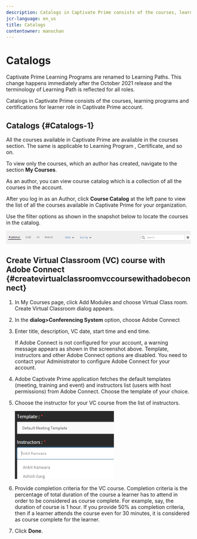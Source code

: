 ```yaml
---
description: Catalogs in Captivate Prime consists of the courses, learning programs and certifications for learner role in Captivate Prime account. 
jcr-language: en_us
title: Catalogs
contentowner: manochan
---
```



# Catalogs

Captivate Prime Learning Programs are renamed to Learning Paths. This change happens immediately after the October 2021 release and the terminology of Learning Path is reflected for all roles.

Catalogs in Captivate Prime consists of the courses, learning programs and certifications for learner role in Captivate Prime account.

## Catalogs {#Catalogs-1}

All the courses available in Captivate Prime are available in the courses section. The same is applicable to Learning Program , Certificate, and so on.

To view only the courses, which an author has created, navigate to the section **My Courses**.

As an author, you can view course catalog which is a collection of all the courses in the account. 

After you log in as an Author, click **Course Catalog** at the left pane to view the list of all the courses available in Captivate Prime for your organization.

Use the filter options as shown in the snapshot below to locate the courses in the catalog.

![](assets/search-options.png)

## Create Virtual Classroom (VC) course with Adobe Connect {#createvirtualclassroomvccoursewithadobeconnect}

1. In My Courses page, click Add Modules and choose Virtual Class room. Create Virtual Classroom dialog appears.
1. In the **dialog>Conferencing System** option, choose Adobe Connect
1. Enter title, description, VC date, start time and end time.

   If Adobe Connect is not configured for your account, a warning message appears as shown in the screenshot above. Template, instructors and other Adobe Connect options are disabled. You need to contact your Administrator to configure Adobe Connect for your account. 

1. Adobe Captivate Prime application fetches the default templates (meeting, training and event) and instructors list (users with host permissions) from Adobe Connect. Choose the template of your choice.

1. Choose the instructor for your VC course from the list of instructors.

   ![](assets/choose-instructor.png)

1. Provide completion criteria for the VC course. Completion criteria is the percentage of total duration of the course a learner has to attend in order to be considered as course complete. For example, say, the duration of course is 1 hour. If you provide 50% as completion criteria, then if a learner attends the course even for 30 minutes, it is considered as course complete for the learner.

1. Click **Done**.
